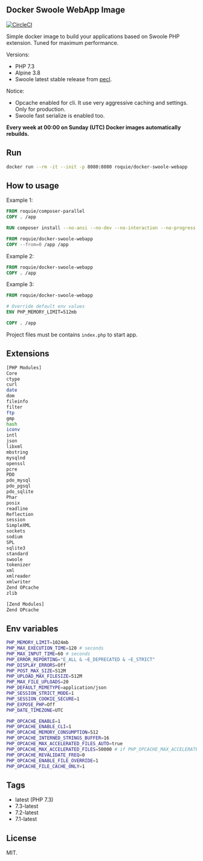 Docker Swoole WebApp Image
--------------------------

[![CircleCI](https://circleci.com/gh/roquie/docker-swoole-webapp.svg?style=svg)](https://circleci.com/gh/roquie/docker-swoole-webapp)

Simple docker image to build your applications based on Swoole PHP extension.
Tuned for maximum performance.

Versions:
* PHP 7.3
* Alpine 3.8
* Swoole latest stable release from [pecl](https://pecl.php.net/package/swoole).

Notice:
* Opcache enabled for cli. It use very aggressive caching and settings. Only for production.
* Swoole fast serialize is enabled too.

**Every week at 00:00 on Sunday (UTC) Docker images automatically rebuilds.**

## Run

```bash
docker run --rm -it --init -p 8080:8080 roquie/docker-swoole-webapp
```

## How to usage

Example 1:

```Dockerfile
FROM roquie/composer-parallel
COPY . /app

RUN composer install --no-ansi --no-dev --no-interaction --no-progress --no-scripts --optimize-autoloader --ignore-platform-reqs

FROM roquie/docker-swoole-webapp
COPY --from=0 /app /app
```

Example 2:

```Dockerfile
FROM roquie/docker-swoole-webapp
COPY . /app
```

Example 3:

```Dockerfile
FROM roquie/docker-swoole-webapp

# Override default env values
ENV PHP_MEMORY_LIMIT=512mb

COPY . /app
```

Project files must be contains `index.php` to start app.

## Extensions

```bash
[PHP Modules]
Core
ctype
curl
date
dom
fileinfo
filter
ftp
gmp
hash
iconv
intl
json
libxml
mbstring
mysqlnd
openssl
pcre
PDO
pdo_mysql
pdo_pgsql
pdo_sqlite
Phar
posix
readline
Reflection
session
SimpleXML
sockets
sodium
SPL
sqlite3
standard
swoole
tokenizer
xml
xmlreader
xmlwriter
Zend OPcache
zlib

[Zend Modules]
Zend OPcache

```

## Env variables

```bash
PHP_MEMORY_LIMIT=1024mb
PHP_MAX_EXECUTION_TIME=120 # seconds
PHP_MAX_INPUT_TIME=60 # seconds
PHP_ERROR_REPORTING="E_ALL & ~E_DEPRECATED & ~E_STRICT"
PHP_DISPLAY_ERRORS=Off
PHP_POST_MAX_SIZE=512M
PHP_UPLOAD_MAX_FILESIZE=512M
PHP_MAX_FILE_UPLOADS=20
PHP_DEFAULT_MIMETYPE=application/json
PHP_SESSION_STRICT_MODE=1
PHP_SESSION_COOKIE_SECURE=1
PHP_EXPOSE_PHP=Off
PHP_DATE_TIMEZONE=UTC

PHP_OPCACHE_ENABLE=1
PHP_OPCACHE_ENABLE_CLI=1
PHP_OPCACHE_MEMORY_CONSUMPTION=512
PHP_OPCACHE_INTERNED_STRINGS_BUFFER=16
PHP_OPCACHE_MAX_ACCELERATED_FILES_AUTO=true
PHP_OPCACHE_MAX_ACCELERATED_FILES=50000 # if PHP_OPCACHE_MAX_ACCELERATED_FILES_AUTO is `true`, files count automatically.
PHP_OPCACHE_REVALIDATE_FREQ=0
PHP_OPCACHE_ENABLE_FILE_OVERRIDE=1
PHP_OPCACHE_FILE_CACHE_ONLY=1
```

## Tags

* latest (PHP 7.3)
* 7.3-latest
* 7.2-latest
* 7.1-latest

## License

MIT.

